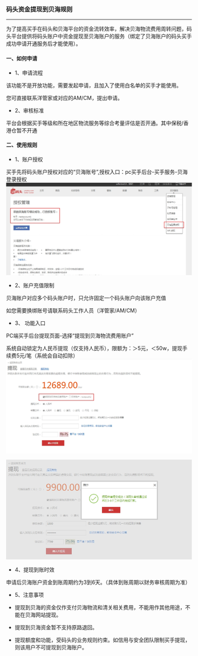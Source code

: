 ### 码头资金提现到贝海规则

---

为了提高买手在码头和贝海平台的资金流转效率，解决贝海物流费用周转问题，码头平台提供将码头账户中资金提现至贝海账户的服务（绑定了贝海账户的码头买手成功申请开通服务后才能使用）。

#### 一、如何申请

* 1、申请流程

 该功能不是开放功能，需要发起申请，且加入了使用白名单的买手才能使用。

 您可直接联系洋管家或对应的AM/CM，提出申请。

* 2、审核标准

 平台会根据买手等级和所在地区物流服务等综合考量评估是否开通。其中保税/香港仓暂不开通

#### 二、使用规则

* 1、账户授权

 买手先将码头账户授权对应的“贝海账号”,授权入口：pc买手后台-买手服务-贝海登录授权![](/fund-management/images/ZJTXBH01.jpg)

* 2、账户充值限制        

 贝海账户对应多个码头账户时，只允许固定一个码头账户向该账户充值

 如您需要换绑账号请联系码头工作人员（洋管家/AM/CM）

* 3、 功能入口     

 PC端买手后台提现页面-选择“提现到贝海物流费用账户”

 系统自动锁定为人民币提现（仅支持人民币），限额为：＞5元，＜50w，提现手续费5元/笔（系统会自动扣除）
 ![](/fund-management/images/ZJTXBH02.jpg)

 ![](/fund-management/images/ZJTXBH03.jpg)

* 4、提现到账时效

 申请后贝海账户资金到账周期约为3到6天。（具体到账周期以财务审核周期为准）

* 5、注意事项

 * 提现到贝海的资金仅作支付贝海物流和清关相关费用，不能用作其他用途，不能在贝海网站提现。
 * 提现到贝海资金暂不支持原路退回。
 * 提现额度和功能，受码头的业务规则约束。如信用与安全团队限制买手提现，则该用户不可提现到贝海账户。

